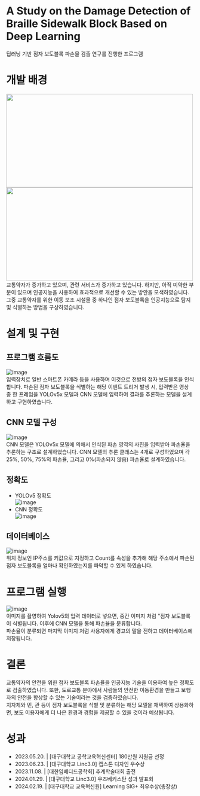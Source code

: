 # A Study on the Damage Detection of Braille Sidewalk Block Based on Deep Learning
딥러닝 기반 점자 보도블록 파손율 검출 연구를 진행한 프로그램

# 개발 배경
<img src="https://github.com/user-attachments/assets/23e8320f-560a-43fb-95fd-182ca46cd907" width="500" height="250"/> <img src="https://github.com/user-attachments/assets/ebcecb58-9610-402d-9537-f7970c7dac7d" width="500" height="250"/>   
교통약자가 증가하고 있으며, 관련 서비스가 증가하고 있습니다. 하지만, 아직 미약한 부분이 있으며 인공지능을 사용하여 효과적으로 개선할 수 있는 방안을 모색하였습니다.   
그중 교통약자를 위한 이동 보조 시설물 중 하나인 점자 보도블록을 인공지능으로 탐지 및 식별하는 방법을 구상하였습니다.   

# 설계 및 구현
## 프로그램 흐름도
![image](https://github.com/user-attachments/assets/daf00ebd-aa6f-4ce2-b26a-67b7899bb4d4)   
입력장치로 일반 스마트폰 카메라 등을 사용하며 이것으로 전방의 점자 보도블록을 인식합니다. 파손된 점자 보도블록을 식별하는 해당 이벤트 트리거 발생 시, 입력받은 영상 중 한 프레임을 YOLOv5x 모델과 CNN 모델에 입력하여 결과를 추론하는 모델을 설계하고 구현하였습니다.   
## CNN 모델 구성
![image](https://github.com/user-attachments/assets/8b968700-75dc-4479-b411-9b976a0ed61b)   
CNN 모델은 YOLOv5x 모델에 의해서 인식된 파손 영역의 사진을 입력받아 파손율을 추론하는 구조로 설계하였습니다. CNN 모델의 추론 클래스는 4개로 구성하였으며 각 25%, 50%, 75%의 파손율, 그리고 0%(파손되지 않음) 파손율로 설계하였습니다.   
## 정확도
- YOLOv5 정확도   
![image](https://github.com/user-attachments/assets/02aa3c4f-2164-4aa1-8604-916a44f3083a)
- CNN 정확도   
![image](https://github.com/user-attachments/assets/589c9456-2b5c-4ea5-a6cc-18c71395f25d)
## 데이터베이스
![image](https://github.com/user-attachments/assets/078e6f55-90f1-4771-b224-f571b1b7279b)   
위치 정보인 IP주소를 키값으로 지정하고 Count를 속성을 추가해 해당 주소에서 파손된 점자 보도블록을 얼마나 확인하였는지를 파악할 수 있게 하였습니다.   

# 프로그램 실행
![image](https://github.com/user-attachments/assets/94222893-ea1a-4de5-ae2f-07d11cfa609c)   
이미지를 촬영하여 Yolov5의 입력 데이터로 넣으면, 중간 이미지 처럼 "점자 보도블록이 식별됩니다. 이후에 CNN 모델을 통해 파손율을 분류합니다.   
파손율이 분류되면 마지막 이미지 처럼 사용자에게 경고의 말을 전하고 데이터베이스에 저장됩니다.

# 결론
교통약자의 안전을 위한 점자 보도블록 파손율을 인공지능 기술을 이용하여 높은 정확도로 검출하였습니다. 또한, 도로교통 분야에서 사람들의 안전한 이동환경을 만들고 보행자의 안전을 향상할 수 있는 기술이라는 것을 검증하였습니다.   
지자체와 민, 관 등이 점자 보도블록을 식별 및 분류하는 해당 모델을 채택하여 상용화하면, 보도 이용자에게 더 나은 환경과 경험을 제공할 수 있을 것이라 예상됩니다.

# 성과
 - 2023.05.20. | [대구대학교 공학교육혁신센터] 180만원 지원금 선정   
 - 2023.06.23. | [대구대학교 Linc3.0] 캡스톤 디자인 우수상   
 - 2023.11.08. | [대한임베디드공학회] 추계학술대회 출전   
 - 2024.01.29. | [대구대학교 Linc3.0] 우즈베키스탄 성과 발표회   
 - 2024.02.19. | [대구대학교 교육혁신원] Learning SIG+ 최우수상(총장상)   
